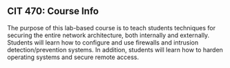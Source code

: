 ## CIT 470: Course Info

The purpose of this lab-based course is to teach students techniques for securing the entire network architecture, both internally and externally.
Students will learn how to configure and use firewalls and intrusion detection/prevention systems.
In addition, students will learn how to harden operating systems and secure remote access.
